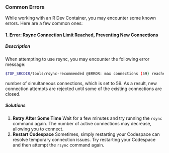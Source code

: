 ### Common Errors

While working with an R Dev Container, you may encounter
some known errors. Here are a few common ones:

#### **1. Error: Rsync Connection Limit Reached, Preventing New Connections**

##### **Description**

When attempting to use rsync, you may encounter the following error message:

```bash
$TOP_SRCDIR/tools/rsync-recommended @ERROR: max connections (59) reached -- try again later rsync error: error starting client-server protocol (code 5) at main.c(1863) [Receiver=3.2.7] *** rsync failed to update Recommended files ***
```

number of simultaneous connections, which is set to 59. As a result, new
connection attempts are rejected until some of the existing connections are
closed.

##### **Solutions**

1. **Retry After Some Time**
Wait for a few minutes and try running the `rsync` command again. The
number of active connections may decrease, allowing you to connect.
2. **Restart Codespace**
Sometimes, simply restarting your Codespace can resolve temporary
connection issues. Try restarting your Codespace and then attempt
the `rsync` command again.
